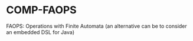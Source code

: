 # COMP-FAOPS
FAOPS: Operations with Finite Automata (an alternative can be to consider an embedded DSL for Java)
